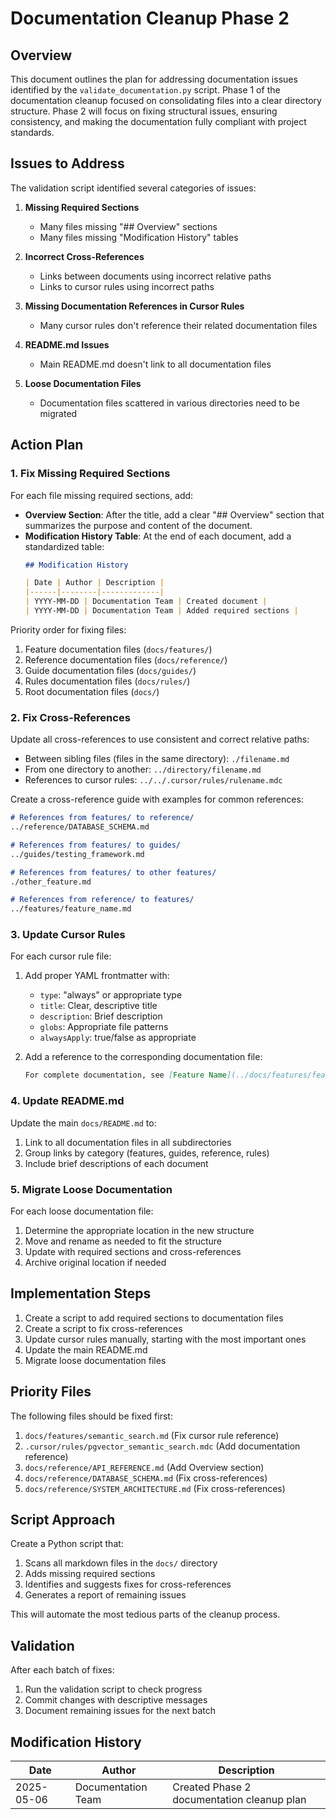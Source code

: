 # Documentation Cleanup Phase 2

## Overview

This document outlines the plan for addressing documentation issues identified by the `validate_documentation.py` script. Phase 1 of the documentation cleanup focused on consolidating files into a clear directory structure. Phase 2 will focus on fixing structural issues, ensuring consistency, and making the documentation fully compliant with project standards.

## Issues to Address

The validation script identified several categories of issues:

1. **Missing Required Sections**
   - Many files missing "## Overview" sections
   - Many files missing "Modification History" tables

2. **Incorrect Cross-References**
   - Links between documents using incorrect relative paths
   - Links to cursor rules using incorrect paths

3. **Missing Documentation References in Cursor Rules**
   - Many cursor rules don't reference their related documentation files

4. **README.md Issues**
   - Main README.md doesn't link to all documentation files

5. **Loose Documentation Files**
   - Documentation files scattered in various directories need to be migrated

## Action Plan

### 1. Fix Missing Required Sections

For each file missing required sections, add:

- **Overview Section**: After the title, add a clear "## Overview" section that summarizes the purpose and content of the document.
- **Modification History Table**: At the end of each document, add a standardized table:
  ```markdown
  ## Modification History

  | Date | Author | Description |
  |------|--------|-------------|
  | YYYY-MM-DD | Documentation Team | Created document |
  | YYYY-MM-DD | Documentation Team | Added required sections |
  ```

Priority order for fixing files:
1. Feature documentation files (`docs/features/`)
2. Reference documentation files (`docs/reference/`)
3. Guide documentation files (`docs/guides/`)
4. Rules documentation files (`docs/rules/`)
5. Root documentation files (`docs/`)

### 2. Fix Cross-References

Update all cross-references to use consistent and correct relative paths:

- Between sibling files (files in the same directory): `./filename.md`
- From one directory to another: `../directory/filename.md`
- References to cursor rules: `../../.cursor/rules/rulename.mdc`

Create a cross-reference guide with examples for common references:
```markdown
# References from features/ to reference/
../reference/DATABASE_SCHEMA.md

# References from features/ to guides/
../guides/testing_framework.md

# References from features/ to other features/
./other_feature.md

# References from reference/ to features/
../features/feature_name.md
```

### 3. Update Cursor Rules

For each cursor rule file:
1. Add proper YAML frontmatter with:
   - `type`: "always" or appropriate type
   - `title`: Clear, descriptive title
   - `description`: Brief description
   - `globs`: Appropriate file patterns
   - `alwaysApply`: true/false as appropriate

2. Add a reference to the corresponding documentation file:
   ```markdown
   For complete documentation, see [Feature Name](../docs/features/feature_name.md).
   ```

### 4. Update README.md

Update the main `docs/README.md` to:
1. Link to all documentation files in all subdirectories
2. Group links by category (features, guides, reference, rules)
3. Include brief descriptions of each document

### 5. Migrate Loose Documentation

For each loose documentation file:
1. Determine the appropriate location in the new structure
2. Move and rename as needed to fit the structure
3. Update with required sections and cross-references
4. Archive original location if needed

## Implementation Steps

1. Create a script to add required sections to documentation files
2. Create a script to fix cross-references
3. Update cursor rules manually, starting with the most important ones
4. Update the main README.md
5. Migrate loose documentation files

## Priority Files

The following files should be fixed first:

1. `docs/features/semantic_search.md` (Fix cursor rule reference)
2. `.cursor/rules/pgvector_semantic_search.mdc` (Add documentation reference)
3. `docs/reference/API_REFERENCE.md` (Add Overview section)
4. `docs/reference/DATABASE_SCHEMA.md` (Fix cross-references)
5. `docs/reference/SYSTEM_ARCHITECTURE.md` (Fix cross-references)

## Script Approach

Create a Python script that:
1. Scans all markdown files in the `docs/` directory
2. Adds missing required sections
3. Identifies and suggests fixes for cross-references
4. Generates a report of remaining issues

This will automate the most tedious parts of the cleanup process.

## Validation

After each batch of fixes:
1. Run the validation script to check progress
2. Commit changes with descriptive messages
3. Document remaining issues for the next batch

## Modification History

| Date | Author | Description |
|------|--------|-------------|
| 2025-05-06 | Documentation Team | Created Phase 2 documentation cleanup plan | 